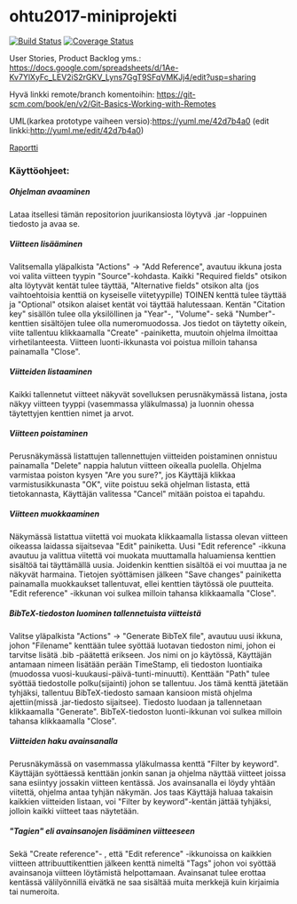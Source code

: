 ﻿# ohtu2017-miniprojekti
[![Build Status](https://travis-ci.org/TheDreadfulSix/ohtu2017-miniprojekti.png?branch=master)](https://travis-ci.org/TheDreadfulSix/ohtu2017-miniprojekti)
[![Coverage Status](https://coveralls.io/repos/github/TheDreadfulSix/ohtu2017-miniprojekti/badge.png?branch=master)](https://coveralls.io/github/TheDreadfulSix/ohtu2017-miniprojekti?branch=master)

User Stories, Product Backlog yms.:
https://docs.google.com/spreadsheets/d/1Ae-Kv7YlXyFc_LEV2iS2rGKV_Lyns7GgT9SFqVMKJj4/edit?usp=sharing

Hyvä linkki remote/branch komentoihin: https://git-scm.com/book/en/v2/Git-Basics-Working-with-Remotes

UML(karkea prototype vaiheen versio):https://yuml.me/42d7b4a0 (edit linkki:http://yuml.me/edit/42d7b4a0)

[Raportti](https://docs.google.com/document/d/1P0FGusCrL7LmG9ktupC4H3TnG8W_0slGIfYpjto4sbc/edit?usp=sharing)

### Käyttöohjeet:

##### Ohjelman avaaminen
Lataa itsellesi tämän repositorion juurikansiosta löytyvä .jar -loppuinen tiedosto ja avaa se. 

##### Viitteen lisääminen
Valitsemalla yläpalkista "Actions" -> "Add Reference", avautuu ikkuna josta voi valita viitteen tyypin "Source"-kohdasta.
Kaikki "Required fields" otsikon alta löytyvät kentät tulee täyttää, "Alternative fields" otsikon alta 
(jos vaihtoehtoisia kenttiä on kyseiselle viitetyypille) TOINEN kenttä tulee täyttää ja "Optional" otsikon alaiset kentät 
voi täyttää halutessaan. 
Kentän "Citation key" sisällön tulee olla yksilöllinen ja "Year"-, "Volume"- sekä "Number"-kenttien sisältöjen tulee
olla numeromuodossa. 
Jos tiedot on täytetty oikein, viite tallentuu klikkaamalla "Create" -painiketta, muutoin ohjelma ilmoittaa
virhetilanteesta.
Viitteen luonti-ikkunasta voi poistua milloin tahansa painamalla "Close".

##### Viitteiden listaaminen
Kaikki tallennetut viitteet näkyvät sovelluksen perusnäkymässä listana, josta näkyy viitteen tyyppi (vasemmassa 
yläkulmassa) ja luonnin ohessa täytettyjen kenttien nimet ja arvot. 

##### Viitteen poistaminen
Perusnäkymässä listattujen tallennettujen viitteiden poistaminen onnistuu painamalla "Delete" nappia halutun
viitteen oikealla puolella. Ohjelma varmistaa poiston kysyen "Are you sure?", jos Käyttäjä klikkaa varmistusikkunasta 
"OK", viite poistuu sekä ohjelman listasta, että tietokannasta, Käyttäjän valitessa "Cancel" mitään poistoa ei tapahdu.

##### Viitteen muokkaaminen
Näkymässä listattua viitettä voi muokata klikkaamalla listassa olevan viitteen oikeassa laidassa sijaitsevaa "Edit" painiketta. 
Uusi "Edit reference" -ikkuna avautuu ja valittua viitettä voi muokata muuttamalla haluamiensa kenttien sisältöä tai täyttämällä
uusia. Joidenkin kenttien sisältöä ei voi muuttaa ja ne näkyvät harmaina. 
Tietojen syöttämisen jälkeen "Save changes" painiketta painamalla muokkaukset tallentuvat, ellei kenttien täytössä ole puutteita.
"Edit reference" -ikkunan voi sulkea milloin tahansa klikkaamalla "Close". 

##### BibTeX-tiedoston luominen tallennetuista viitteistä
Valitse yläpalkista "Actions" -> "Generate BibTeX file", avautuu uusi ikkuna, johon "Filename" kenttään tulee syöttää
luotavan tiedoston nimi, johon ei tarvitse lisätä .bib -päätettä erikseen. Jos nimi on jo käytössä, Käyttäjän antamaan nimeen 
lisätään perään TimeStamp, eli tiedoston luontiaika (muodossa vuosi-kuukausi-päivä-tunti-minuutti).
Kenttään "Path" tulee syöttää tiedostolle polku(sijainti) johon se tallentuu. Jos tämä kenttä jätetään tyhjäksi, tallentuu
BibTeX-tiedosto samaan kansioon mistä ohjelma ajettiin(missä .jar-tiedosto sijaitsee).
Tiedosto luodaan ja tallennetaan klikkaamalla "Generate".
BibTeX-tiedoston luonti-ikkunan voi sulkea milloin tahansa klikkaamalla "Close".

##### Viitteiden haku avainsanalla
Perusnäkymässä on vasemmassa yläkulmassa kenttä "Filter by keyword". Käyttäjän syöttäessä kenttään jonkin sanan
ja ohjelma näyttää viitteet joissa sana esiintyy jossakin viitteen kentässä.
Jos avainsanalla ei löydy yhtään viitettä, ohjelma antaa tyhjän näkymän. 
Jos taas Käyttäjä haluaa takaisin kaikkien viitteiden listaan, voi "Filter by keyword"-kentän jättää tyhjäksi,
jolloin kaikki viitteet taas näytetään.

##### "Tagien" eli avainsanojen lisääminen viitteeseen
Sekä "Create reference"- , että "Edit reference" -ikkunoissa on kaikkien viitteen attribuuttikenttien jälkeen kenttä nimeltä "Tags"
johon voi syöttää avainsanoja viitteen löytämistä helpottamaan. Avainsanat tulee erottaa kentässä välilyönnillä eivätkä ne saa
sisältää muita merkkejä kuin kirjaimia tai numeroita.
  
